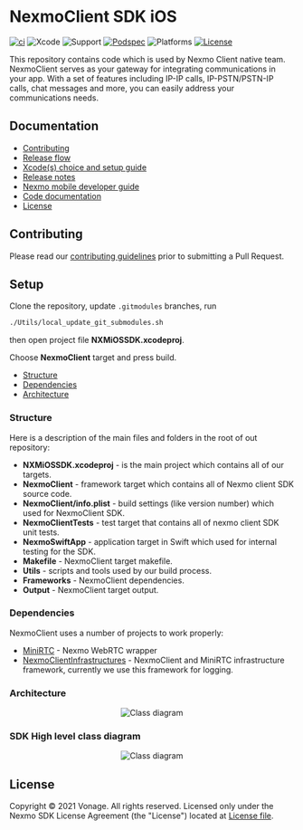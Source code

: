 # NexmoClient SDK iOS

[![ci][ci-svg]][ci-link] ![Xcode][xcode-svg] ![Support][support-svg] [![Podspec][podspec-svg]][podspec-link] ![Platforms][platforms-svg] [![License][license-svg]][license-link]

This repository contains code which is used by Nexmo Client native team.
NexmoClient serves as your gateway for integrating communications in your app.
With a set of features including IP-IP calls, IP-PSTN/PSTN-IP calls, chat messages and more, you can easily address your communications needs.

## Documentation

- [Contributing](#contributing)
- [Release flow](https://confluence.vonage.com/display/CAPI/iOS+SDK+Release+Flow)
- [Xcode(s) choice and setup guide](./XcodeChoiceAndSetup.md)
- [Release notes](https://developer.nexmo.com/client-sdk/sdk-documentation/ios/release-notes)
- [Nexmo mobile developer guide](https://developer.nexmo.com/client-sdk/setup/add-sdk-to-your-app/ios)
- [Code documentation](./CodeDocumentation.md)
- [License](#License)

## Contributing

Please read our [contributing guidelines](https://github.com/nexmoinc/nexmoclient-sdk-ios/blob/master/CONTRIBUTE.md) prior to submitting a Pull Request.

## Setup

Clone the repository, update `.gitmodules` branches, run

```bash
./Utils/local_update_git_submodules.sh
```

then open project file **NXMiOSSDK.xcodeproj**.

Choose **NexmoClient** target and press build.

- [Structure](#structure)
- [Dependencies](#Dependencies)
- [Architecture](#Architecture)

### Structure

Here is a description of the main files and folders in the root of out repository:

- **NXMiOSSDK.xcodeproj** - is the main project which contains all of our targets.
- **NexmoClient** - framework target which contains all of Nexmo client SDK source code.
- **NexmoClient/info.plist** -  build settings (like version number) which used for NexmoClient SDK.
- **NexmoClientTests** - test target that contains all of nexmo client SDK unit tests.
- **NexmoSwiftApp** - application target in Swift which used for internal testing for the SDK.
- **Makefile** - NexmoClient target makefile.
- **Utils** - scripts and tools used by our build process.
- **Frameworks** - NexmoClient dependencies.
- **Output** - NexmoClient target output.

### Dependencies

NexmoClient uses a number of projects to work properly:

- [MiniRTC](https://github.com/nexmoinc/nexmoclient-mini-rtc) - Nexmo WebRTC wrapper
- [NexmoClientInfrastructures](https://github.com/nexmoinc/nexmoclient-infrastructures) - NexmoClient and MiniRTC infrastructure framework, currently we use this framework for logging.

### Architecture

<p align="center">
    <img src="https://github.com/nexmoinc/nexmoclient-sdk-ios/blob/master/Utils/SDKDiagram.png" title="Class diagram">
</p>

### SDK High level class diagram

<p align="center">
    <img src="https://github.com/nexmoinc/nexmoclient-sdk-ios/blob/master/Utils/SDKClassDiagram.png" title="Class diagram">
</p>

## License

Copyright © 2021 Vonage. All rights reserved. Licensed only under the Nexmo SDK License Agreement (the "License") located at [License file](license-link).

[podspec-svg]: https://img.shields.io/cocoapods/v/NexmoClient.svg
[podspec-link]: https://cocoapods.org/pods/NexmoClient
[platforms-svg]: https://img.shields.io/cocoapods/p/NexmoClient
[license-svg]: https://img.shields.io/cocoapods/l/NexmoClient
[license-link]: https://github.com/nexmoinc/nexmoclient-sdk-ios/blob/master/LICENSE
[xcode-svg]: https://img.shields.io/badge/xcode-10.3%20%7C%2011-orange
[ci-svg]: https://github.com/nexmoinc/nexmoclient-sdk-ios/actions/workflows/ci.yml/badge.svg
[ci-link]: https://github.com/nexmoinc/nexmoclient-sdk-ios/actions/workflows/ci.yml
[support-svg]: https://img.shields.io/badge/support-Swift%20%7C%20ObjC-blue

